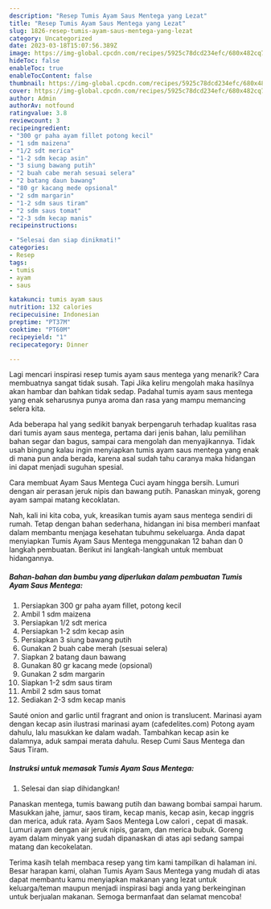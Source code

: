 ```yaml
---
description: "Resep Tumis Ayam Saus Mentega yang Lezat"
title: "Resep Tumis Ayam Saus Mentega yang Lezat"
slug: 1826-resep-tumis-ayam-saus-mentega-yang-lezat
category: Uncategorized
date: 2023-03-18T15:07:56.389Z
image: https://img-global.cpcdn.com/recipes/5925c78dcd234efc/680x482cq70/tumis-ayam-saus-mentega-foto-resep-utama.jpg
hideToc: false
enableToc: true
enableTocContent: false
thumbnail: https://img-global.cpcdn.com/recipes/5925c78dcd234efc/680x482cq70/tumis-ayam-saus-mentega-foto-resep-utama.jpg
cover: https://img-global.cpcdn.com/recipes/5925c78dcd234efc/680x482cq70/tumis-ayam-saus-mentega-foto-resep-utama.jpg
author: Admin
authorAv: notfound
ratingvalue: 3.8
reviewcount: 3
recipeingredient:
- "300 gr paha ayam fillet potong kecil"
- "1 sdm maizena"
- "1/2 sdt merica"
- "1-2 sdm kecap asin"
- "3 siung bawang putih"
- "2 buah cabe merah sesuai selera"
- "2 batang daun bawang"
- "80 gr kacang mede opsional"
- "2 sdm margarin"
- "1-2 sdm saus tiram"
- "2 sdm saus tomat"
- "2-3 sdm kecap manis"
recipeinstructions:

- "Selesai dan siap dinikmati!"
categories:
- Resep
tags:
- tumis
- ayam
- saus

katakunci: tumis ayam saus 
nutrition: 132 calories
recipecuisine: Indonesian
preptime: "PT37M"
cooktime: "PT60M"
recipeyield: "1"
recipecategory: Dinner

---
```



Lagi mencari inspirasi resep tumis ayam saus mentega yang menarik? Cara membuatnya sangat tidak susah. Tapi Jika keliru mengolah maka hasilnya akan hambar dan bahkan tidak sedap. Padahal tumis ayam saus mentega yang enak seharusnya punya aroma dan rasa yang mampu memancing selera kita.


Ada beberapa hal yang sedikit banyak berpengaruh terhadap kualitas rasa dari tumis ayam saus mentega, pertama dari jenis bahan, lalu pemilihan bahan segar dan bagus, sampai cara mengolah dan menyajikannya. Tidak usah bingung kalau ingin menyiapkan tumis ayam saus mentega yang enak di mana pun anda berada, karena asal sudah tahu caranya maka hidangan ini dapat menjadi suguhan spesial.

Cara membuat Ayam Saus Mentega Cuci ayam hingga bersih. Lumuri dengan air perasan jeruk nipis dan bawang putih. Panaskan minyak, goreng ayam sampai matang kecoklatan.


Nah, kali ini kita coba, yuk, kreasikan tumis ayam saus mentega sendiri di rumah. Tetap dengan bahan sederhana, hidangan ini bisa memberi manfaat dalam membantu menjaga kesehatan tubuhmu sekeluarga. Anda dapat menyiapkan Tumis Ayam Saus Mentega menggunakan 12 bahan dan 0 langkah pembuatan. Berikut ini langkah-langkah untuk membuat hidangannya.

<!--inarticleads1-->

##### Bahan-bahan dan bumbu yang diperlukan dalam pembuatan Tumis Ayam Saus Mentega:

1. Persiapkan 300 gr paha ayam fillet, potong kecil
1. Ambil 1 sdm maizena
1. Persiapkan 1/2 sdt merica
1. Persiapkan 1-2 sdm kecap asin
1. Persiapkan 3 siung bawang putih
1. Gunakan 2 buah cabe merah (sesuai selera)
1. Siapkan 2 batang daun bawang
1. Gunakan 80 gr kacang mede (opsional)
1. Gunakan 2 sdm margarin
1. Siapkan 1-2 sdm saus tiram
1. Ambil 2 sdm saus tomat
1. Sediakan 2-3 sdm kecap manis


Sauté onion and garlic until fragrant and onion is translucent. Marinasi ayam dengan kecap asin ilustrasi marinasi ayam (cafedelites.com) Potong ayam dahulu, lalu masukkan ke dalam wadah. Tambahkan kecap asin ke dalamnya, aduk sampai merata dahulu. Resep Cumi Saus Mentega dan Saus Tiram. 

<!--inarticleads2-->

##### Instruksi untuk memasak Tumis Ayam Saus Mentega:


1. Selesai dan siap dihidangkan!

Panaskan mentega, tumis bawang putih dan bawang bombai sampai harum. Masukkan jahe, jamur, saos tiram, kecap manis, kecap asin, kecap inggris dan merica, aduk rata. Ayam Saos Mentega Low calori , cepat di masak. Lumuri ayam dengan air jeruk nipis, garam, dan merica bubuk. Goreng ayam dalam minyak yang sudah dipanaskan di atas api sedang sampai matang dan kecokelatan. 

Terima kasih telah membaca resep yang tim kami tampilkan di halaman ini. Besar harapan kami, olahan Tumis Ayam Saus Mentega yang mudah di atas dapat membantu kamu menyiapkan makanan yang lezat untuk keluarga/teman maupun menjadi inspirasi bagi anda yang berkeinginan untuk berjualan makanan. Semoga bermanfaat dan selamat mencoba!
